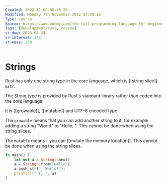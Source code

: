 ```yaml
---
Created: 2022-11-08 08:36:20
Modified: Monday 7th November 2022 07:09:16
Type: course
Source: https://www.udemy.com/the-rust-programming-language-for-beginners/?xref=E0Aed11STH4LPUQvCz0GJFABTmM=
Tags: [development/rust, review]
sr-due: 2023-04-24
sr-interval: 145
sr-ease: 250
---
```


# Strings

Rust has only one string type in the core language, which is [[string slice]] `&str`.

The String type is provided by Rust's standard library rather than coded into the core language.

It is [[growable]], [[mutable]] and UTF-8 encoded type.

The `growable` means that you can add another string to it, for example adding a string "World" to "Hello, ". This cannot be done when using the string slices.

The `mutable` means - you can [[mutate the memory location]]. This cannot be done when using the string slices.

```rust
fn main() {
    let mut a = String::new();
    a = String::from("Hello");
    a.push_str(", World!");
    println!(" {} ", a)
}
```
